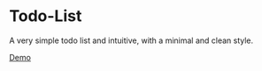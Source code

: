 # Todo-List
A very simple todo list and intuitive, with a minimal and clean style. 

[Demo](https://fyerball.github.io/Todo-List/)

